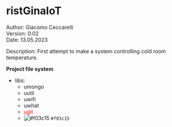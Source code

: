 # ristGinaIoT

Author:  Giacomo Ceccarelli<br>
Version: 0.02<br>
Date: 13.05.2023

Description: First attempt to make a system controlling cold room temperature.

**Project file system**
- libs:
  - umongo
  - uutil
  - uwifi
  - uwhat
  - <span style="color:red">ugit</span> 
  - ![#f03c15](https://placehold.co/15x15/f03c15/f03c15.png) `#f03c15`
